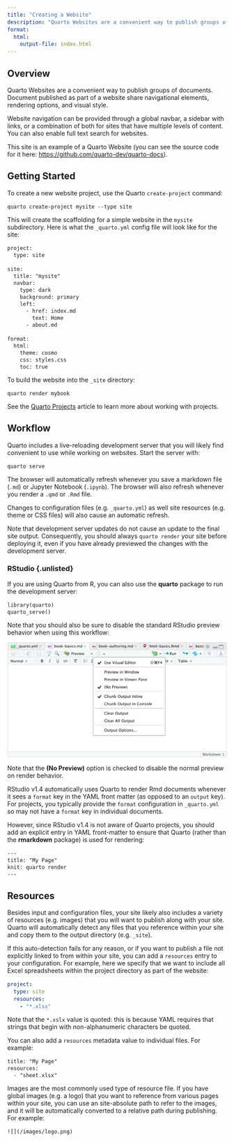 ```yaml
---
title: "Creating a Website"
description: "Quarto Websites are a convenient way to publish groups of documents. Document published as part of a website share navigational elements, rendering options, and visual style."
format: 
  html:
    output-file: index.html
---
```


## Overview

Quarto Websites are a convenient way to publish groups of documents. Document published as part of a website share navigational elements, rendering options, and visual style.

Website navigation can be provided through a global navbar, a sidebar with links, or a combination of both for sites that have multiple levels of content. You can also enable full text search for websites.

This site is an example of a Quarto Website (you can see the source code for it here: <https://github.com/quarto-dev/quarto-docs>).

## Getting Started

To create a new website project, use the Quarto `create-project` command:

``` {.bash}
quarto create-project mysite --type site
```

This will create the scaffolding for a simple website in the `mysite` subdirectory. Here is what the `_quarto.yml` config file will look like for the site:

``` {.yaml}
project:
  type: site

site:
  title: "mysite"
  navbar:
    type: dark
    background: primary
    left:
      - href: index.md
        text: Home
      - about.md

format:
  html:
    theme: cosmo
    css: styles.css
    toc: true
```

To build the website into the `_site` directory:

``` {.bash}
quarto render mybook
```

See the [Quarto Projects](quarto-projects.md) article to learn more about working with projects.

## Workflow

Quarto includes a live-reloading development server that you will likely find convenient to use while working on websites. Start the server with:

``` {.bash}
quarto serve
```

The browser will automatically refresh whenever you save a markdown file (`.md`) or Jupyter Notebook (`.ipynb`). The browser will also refresh whenever you render a `.qmd` or `.Rmd` file.

Changes to configuration files (e.g. `_quarto.yml`) as well site resources (e.g. theme or CSS files) will also cause an automatic refresh.

Note that development server updates do not cause an update to the final site output. Consequently, you should always `quarto render` your site before deploying it, even if you have already previewed the changes with the development server.

### RStudio {.unlisted}

If you are using Quarto from R, you can also use the **quarto** package to run the development server:

``` {.r}
library(quarto)
quarto_serve()
```

Note that you should also be sure to disable the standard RStudio preview behavior when using this workflow:

![](images/rstudio-no-preview.png)

Note that the **(No Preview)** option is checked to disable the normal preview on render behavior.

RStudio v1.4 automatically uses Quarto to render Rmd documents whenever it sees a `format` key in the YAML front matter (as opposed to an `output` key). For projects, you typically provide the `format` configuration in `_quarto.yml` so may not have a `format` key in individual documents.

However, since RStudio v1.4 is not aware of Quarto projects, you should add an explicit entry in YAML front-matter to ensure that Quarto (rather than the **rmarkdown** package) is used for rendering:

``` {.yaml}
---
title: "My Page"
knit: quarto render
---
```

## Resources

Besides input and configuration files, your site likely also includes a variety of resources (e.g. images) that you will want to publish along with your site. Quarto will automatically detect any files that you reference within your site and copy them to the output directory (e.g. `_site`).

If this auto-detection fails for any reason, or if you want to publish a file not explicitly linked to from within your site, you can add a `resources` entry to your configuration. For example, here we specify that we want to include all Excel spreadsheets within the project directory as part of the website:

``` {.yaml .yml}
project:
  type: site
  resources: 
    - "*.xlsx"
```

Note that the `*.xslx` value is quoted: this is because YAML requires that strings that begin with non-alphanumeric characters be quoted.

You can also add a `resources` metadata value to individual files. For example:

``` {.yaml}
title: "My Page"
resources:
  - "sheet.xlsx"
```

Images are the most commonly used type of resource file. If you have global images (e.g. a logo) that you want to reference from various pages within your site, you can use an site-absolute path to refer to the images, and it will be automatically converted to a relative path during publishing. For example:

``` {.markdown}
![](/images/logo.png)
```

